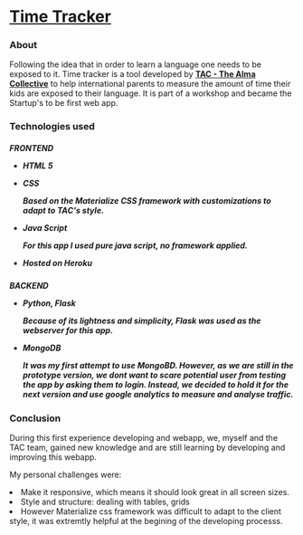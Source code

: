 <a href="https://tac-tt.herokuapp.com/"><h1>Time Tracker</h1></a>

<h3>About</h3>
<p>Following the idea that in order to learn a language one needs to be exposed to it.
  Time tracker is a tool developed by <a href="https://www.thealmacollective.com/"><b>TAC - The Alma Collective</b></a> to help international parents to measure the amount of time their kids are exposed to their language.
  It is part of a workshop and became the Startup's to be first web app.</p>
  
 <h3>Technologies used</h3>
 <h5>FRONTEND
  <ul>
    <li>HTML 5</li>
    <p>
    <li>CSS</li>
    <p>Based on the Materialize CSS framework with customizations to adapt to TAC's style.</p>
    <li>Java Script</li>
    <p> For this app I used pure java script, no framework applied.</p>
   <li>Hosted on Heroku</li>
  </ul>
  <h5>BACKEND
    <ul>
      <li>Python, Flask</li>
      <p>Because of its lightness and simplicity, Flask was used as the webserver for this app.</p>
      <li>MongoDB</li>
      <p>It was my first attempt to use MongoBD. However, as we are still in the prototype version, we dont want to scare potential user from testing the app by asking them to login. Instead, we decided to hold it for the next version and use google analytics to measure and analyse traffic.</p>
    </ul>
      
 <h3>Conclusion</h3>
 <p> During this first experience developing and webapp, we, myself and the TAC team, gained new knowledge and are still learning by developing and improving this webapp.</p>
 <p>My personal challenges were:
  <li>Make it responsive, which means it should look great in all screen sizes.</li>
  <li>Style and structure: dealing with tables, grids </li>
  <li>However Materialize css framework was difficult to adapt to the client style, it was extremtly helpful at the begining of the developing processs.</li>
  </p> 
  
      
  
